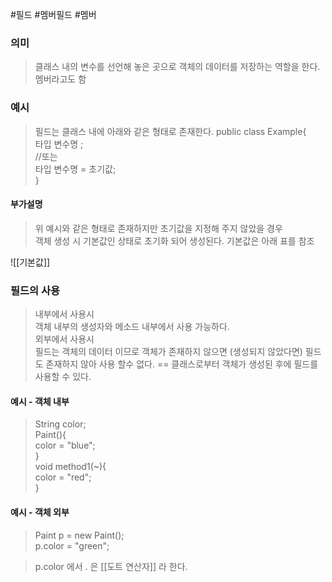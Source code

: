 #필드 #멤버필드 #멤버
### 의미
> 클래스 내의 변수를 선언해 놓은 곳으로 객체의 데이터를 저장하는 역할을 한다.  
> 멤버라고도 함

### 예시
> 필드는 클래스 내에 아래와 같은 형태로 존재한다.
> public class Example{  
> 	타입 변수명 ;  
> 	//또는  
> 	타입 변수명 = 초기값;  
> }  

#### 부가설명
> 위 예시와 같은 형태로 존재하지만 초기값을 지정해 주지 않았을 경우  
> 객체 생성 시 기본값인 상태로 초기화 되어 생성된다.
> 기본값은 아래 표를 참조

![[기본값]]

### 필드의 사용
> 내부에서 사용시  
>  객체 내부의 생성자와 메소드 내부에서 사용 가능하다.  
> 외부에서 사용시  
>  필드는 객체의 데이터 이므로 객체가 존재하지 않으면 (생성되지 않았다면) 필드도 존재하지 않아 사용 할수 없다.   == 클래스로부터 객체가 생성된 후에 필드를 사용할 수 있다.

#### 예시 - 객체 내부
> String color;  
> Paint(){  
>  color = "blue";  
> }  
> void method1(~){  
>  color = "red";  
> }   

#### 예시 - 객체 외부
> Paint p = new Paint();    
> p.color = "green";  

> p.color 에서 . 은 [[도트 연산자]] 라 한다.  



